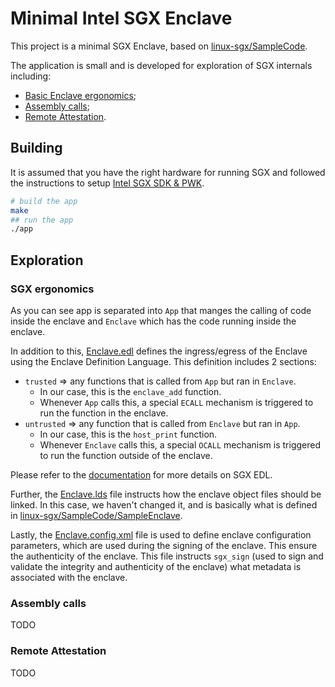# Minimal Intel SGX Enclave

This project is a minimal SGX Enclave, based on [linux-sgx/SampleCode](https://github.com/intel/linux-sgx/tree/main/SampleCode).

The application is small and is developed for exploration of SGX internals including:

- [Basic Enclave ergonomics](#sgx-ergonomics);
- [Assembly calls](#assembly-calls);
- [Remote Attestation](#remote-attestation).

## Building

It is assumed that you have the right hardware for running SGX and followed the instructions to setup [Intel SGX SDK & PWK](https://github.com/intel/linux-sgx/tree/main/README.md).

```sh
# build the app
make
## run the app
./app
```

## Exploration

### SGX ergonomics

As you can see app is separated into `App` that manges the calling of code inside the enclave and `Enclave` which has the code running inside the enclave.

In addition to this, [Enclave.edl](./Enclave/Enclave.edl) defines the ingress/egress of the Enclave using the Enclave Definition Language. This definition includes 2 sections:

- `trusted` => any functions that is called from `App` but ran in `Enclave`.
  - In our case, this is the `enclave_add` function.
  - Whenever `App` calls this, a special `ECALL` mechanism is triggered to run the function in the enclave.
- `untrusted` => any function that is called from `Enclave` but ran in `App`.
  - In our case, this is the `host_print` function.
  - Whenever `Enclave` calls this, a special `OCALL` mechanism is triggered to run the function outside of the enclave.

Please refer to the [documentation](https://cdrdv2-public.intel.com/671446/input-types-and-boundary-checking-edl.pdf) for more details on SGX EDL.

Further, the [Enclave.lds](./Enclave/Enclave.lds) file instructs how the enclave object files should be linked. In this case, we haven't changed it, and is basically what is defined in [linux-sgx/SampleCode/SampleEnclave](https://github.com/intel/linux-sgx/tree/main/SampleCode/SampleEnclave).

Lastly, the [Enclave.config.xml](./Enclave/Enclave.config.xml) file is used to define enclave configuration parameters, which are used during the signing of the enclave. This ensure the authenticity of the enclave. This file instructs `sgx_sign` (used to sign and validate the integrity and authenticity of the enclave) what metadata is associated with the enclave.

### Assembly calls

TODO

### Remote Attestation

TODO
